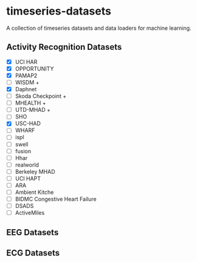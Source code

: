 # timeseries-datasets
A collection of timeseries datasets and data loaders for machine learning.

## Activity Recognition Datasets


- [x] UCI HAR
- [x] OPPORTUNITY
- [x] PAMAP2
- [ ] WISDM + 
- [x] Daphnet
- [ ] Skoda Checkpoint + 
- [ ] MHEALTH + 
- [ ] UTD-MHAD + 
- [ ] SHO
- [x] USC-HAD 
- [ ] WHARF
- [ ] ispl
- [ ] swell 
- [ ] fusion 
- [ ] Hhar 
- [ ] realworld 
- [ ] Berkeley MHAD
- [ ] UCI HAPT
- [ ] ARA
- [ ] Ambient Kitche
- [ ] BIDMC Congestive Heart Failure
- [ ] DSADS
- [ ] ActiveMiles

## EEG Datasets


## ECG Datasets